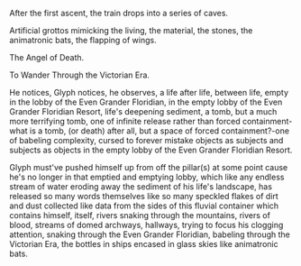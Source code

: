 After the first ascent, the train drops into a series of caves.

Artificial grottos mimicking the living, the material, the stones, the animatronic bats, the flapping of wings.

The Angel of Death.

To Wander Through the Victorian Era.

He notices, Glyph notices, he observes, a life after life, between life, empty in the lobby of the Even Grander Floridian, in the empty lobby of the Even Grander Floridian Resort, life's deepening sediment, a tomb, but a much more terrifying tomb, one of infinite release rather than forced containment-what is a tomb, (or death) after all, but a space of forced containment?-one of babeling complexity, cursed to forever mistake objects as subjects and subjects as objects in the empty lobby of the Even Grander Floridian Resort.

Glyph must've pushed himself up from off the pillar(s) at some point cause he's no longer in that emptied and emptying lobby, which like any endless stream of water eroding away the sediment of his life's landscape, has released so many words themselves like so many speckled flakes of dirt and dust collected like data from the sides of this fluvial container which contains himself, itself, rivers snaking through the mountains, rivers of blood, streams of domed archways, hallways, trying to focus his clogging attention, snaking through the Even Grander Floridian, babeling through the Victorian Era, the bottles in ships encased in glass skies like animatronic bats.